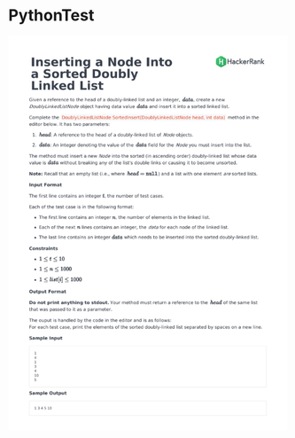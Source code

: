 # PythonTest

![image](https://github.com/wangjinlong9788/PythonTest/blob/master/insertDoublyLinked.jpg)
